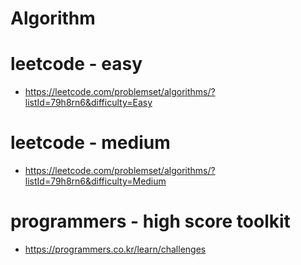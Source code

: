 # Algorithm

# leetcode - easy
- https://leetcode.com/problemset/algorithms/?listId=79h8rn6&difficulty=Easy


# leetcode - medium
- https://leetcode.com/problemset/algorithms/?listId=79h8rn6&difficulty=Medium


# programmers - high score toolkit
- https://programmers.co.kr/learn/challenges
